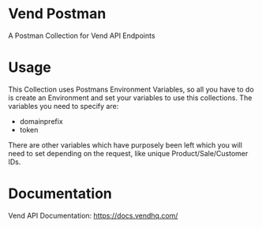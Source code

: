 # Vend Postman

A Postman Collection for Vend API Endpoints

# Usage

This Collection uses Postmans Environment Variables, so all you have to do is create an Environment and set your variables to use this collections. The variables you need to specify are:

- domainprefix
- token

There are other variables which have purposely been left which you will need to set depending on the request, like unique Product/Sale/Customer IDs.

# Documentation

Vend API Documentation: https://docs.vendhq.com/ 